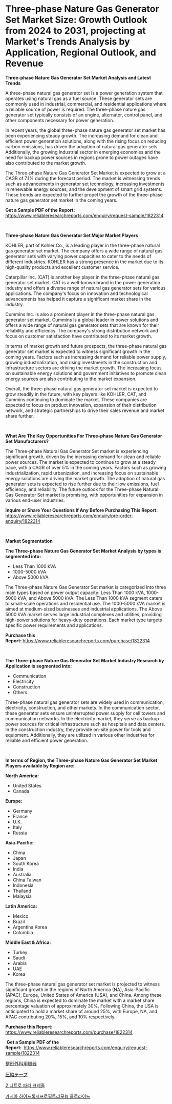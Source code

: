 <p><h1>Three-phase Nature Gas Generator Set Market Size: Growth Outlook from 2024 to 2031, projecting at Market's Trends Analysis by Application, Regional Outlook, and Revenue</h1></p><p><strong>Three-phase Nature Gas Generator Set Market Analysis and Latest Trends</strong></p>
<p><p>A three-phase natural gas generator set is a power generation system that operates using natural gas as a fuel source. These generator sets are commonly used in industrial, commercial, and residential applications where a reliable source of power is required. The three-phase nature gas generator set typically consists of an engine, alternator, control panel, and other components necessary for power generation.</p><p>In recent years, the global three-phase nature gas generator set market has been experiencing steady growth. The increasing demand for clean and efficient power generation solutions, along with the rising focus on reducing carbon emissions, has driven the adoption of natural gas generator sets. Additionally, the growing industrial sector in emerging economies and the need for backup power sources in regions prone to power outages have also contributed to the market growth.</p><p>The Three-phase Nature Gas Generator Set Market is expected to grow at a CAGR of 7.1% during the forecast period. The market is witnessing trends such as advancements in generator set technology, increasing investments in renewable energy sources, and the development of smart grid systems. These trends are expected to further propel the growth of the three-phase nature gas generator set market in the coming years.</p></p>
<p><strong>Get a Sample PDF of the Report:&nbsp;</strong> <a href="https://www.reliableresearchreports.com/enquiry/request-sample/1822314">https://www.reliableresearchreports.com/enquiry/request-sample/1822314</a></p>
<p>&nbsp;</p>
<p><strong>Three-phase Nature Gas Generator Set Major Market Players</strong></p>
<p><p>KOHLER, part of Kohler Co., is a leading player in the three-phase natural gas generator set market. The company offers a wide range of natural gas generator sets with varying power capacities to cater to the needs of different industries. KOHLER has a strong presence in the market due to its high-quality products and excellent customer service.</p><p>Caterpillar Inc. (CAT) is another key player in the three-phase natural gas generator set market. CAT is a well-known brand in the power generation industry and offers a diverse range of natural gas generator sets for various applications. The company's focus on innovation and technological advancements has helped it capture a significant market share in the industry.</p><p>Cummins Inc. is also a prominent player in the three-phase natural gas generator set market. Cummins is a global leader in power solutions and offers a wide range of natural gas generator sets that are known for their reliability and efficiency. The company's strong distribution network and focus on customer satisfaction have contributed to its market growth.</p><p>In terms of market growth and future prospects, the three-phase natural gas generator set market is expected to witness significant growth in the coming years. Factors such as increasing demand for reliable power supply, growing industrialization, and rising investments in the construction and infrastructure sectors are driving the market growth. The increasing focus on sustainable energy solutions and government initiatives to promote clean energy sources are also contributing to the market expansion.</p><p>Overall, the three-phase natural gas generator set market is expected to grow steadily in the future, with key players like KOHLER, CAT, and Cummins continuing to dominate the market. These companies are expected to focus on product innovation, expansion of their distribution network, and strategic partnerships to drive their sales revenue and market share further.</p></p>
<p>&nbsp;</p>
<p><strong>What Are The Key Opportunities For Three-phase Nature Gas Generator Set Manufacturers?</strong></p>
<p><p>The Three-phase Natural Gas Generator Set market is experiencing significant growth, driven by the increasing demand for clean and reliable power sources. The market is expected to continue to grow at a steady pace, with a CAGR of over 5% in the coming years. Factors such as growing industrialization, rapid urbanization, and increasing focus on sustainable energy solutions are driving the market growth. The adoption of natural gas generator sets is expected to rise further due to their low emissions, fuel efficiency, and reliability. The future outlook for the Three-phase Natural Gas Generator Set market is promising, with opportunities for expansion in various end-user industries.</p></p>
<p><strong>Inquire or Share Your Questions If Any Before Purchasing This Report:</strong> <a href="https://www.reliableresearchreports.com/enquiry/pre-order-enquiry/1822314">https://www.reliableresearchreports.com/enquiry/pre-order-enquiry/1822314</a></p>
<p>&nbsp;</p>
<p><strong>Market Segmentation</strong></p>
<p><strong>The Three-phase Nature Gas Generator Set Market Analysis by types is segmented into:</strong></p>
<p><ul><li>Less Than 1000 kVA</li><li>1000-5000 kVA</li><li>Above 5000 kVA</li></ul></p>
<p><p>The Three-phase Nature Gas Generator Set market is categorized into three main types based on power output capacity: Less Than 1000 kVA, 1000-5000 kVA, and Above 5000 kVA. The Less Than 1000 kVA segment caters to small-scale operations and residential use. The 1000-5000 kVA market is aimed at medium-sized businesses and industrial applications. The Above 5000 kVA market serves large industrial complexes and utilities, providing high-power solutions for heavy-duty operations. Each market type targets specific power requirements and applications.</p></p>
<p><strong>Purchase this Report:&nbsp;</strong><a href="https://www.reliableresearchreports.com/purchase/1822314">https://www.reliableresearchreports.com/purchase/1822314</a></p>
<p>&nbsp;</p>
<p><strong>The Three-phase Nature Gas Generator Set Market Industry Research by Application is segmented into:</strong></p>
<p><ul><li>Communication</li><li>Electricity</li><li>Construction</li><li>Others</li></ul></p>
<p><p>Three-phase natural gas generator sets are widely used in communication, electricity, construction, and other markets. In the communication sector, these generator sets ensure uninterrupted power supply for cell towers and communication networks. In the electricity market, they serve as backup power sources for critical infrastructure such as hospitals and data centers. In the construction industry, they provide on-site power for tools and equipment. Additionally, they are utilized in various other industries for reliable and efficient power generation.</p></p>
<p>&nbsp;</p>
<p><strong>In terms of Region, the Three-phase Nature Gas Generator Set Market Players available by Region are:</strong></p>
<p>
    <p> <strong> North America: </strong>
        <ul>
            <li>United States</li>
            <li>Canada</li>
        </ul>
        </p> 
    <p> <strong> Europe: </strong>
        <ul>
            <li>Germany</li>
            <li>France</li>
            <li>U.K.</li>
            <li>Italy</li>
            <li>Russia</li>
        </ul>
        </p> 
    <p> <strong> Asia-Pacific: </strong>
        <ul>
            <li>China</li>
            <li>Japan</li>
            <li>South Korea</li>
            <li>India</li>
            <li>Australia</li>
            <li>China Taiwan</li>
            <li>Indonesia</li>
            <li>Thailand</li>
            <li>Malaysia</li>
        </ul>
        </p> 
    <p> <strong> Latin America: </strong>
        <ul>
            <li>Mexico</li>
            <li>Brazil</li>
            <li>Argentina Korea</li>
            <li>Colombia</li>
        </ul>
        </p> 
    <p> <strong> Middle East & Africa: </strong>
        <ul>
            <li>Turkey</li>
            <li>Saudi</li>
            <li>Arabia</li>
            <li>UAE</li>
            <li>Korea</li>
        </ul>
    </p>
    </p>
<p><p>The three-phase natural gas generator set market is projected to witness significant growth in the regions of North America (NA), Asia-Pacific (APAC), Europe, United States of America (USA), and China. Among these regions, China is expected to dominate the market with a market share percentage valuation of approximately 30%. Following China, the USA is anticipated to hold a market share of around 25%, with Europe, NA, and APAC contributing 20%, 15%, and 10% respectively.</p></p>
<p><strong>Purchase this Report: </strong><a href="https://www.reliableresearchreports.com/purchase/1822314">https://www.reliableresearchreports.com/purchase/1822314</a></p>
<p>&nbsp;<strong>Get a Sample PDF of the Report:&nbsp;&nbsp;</strong><a href="https://www.reliableresearchreports.com/enquiry/request-sample/1822314">https://www.reliableresearchreports.com/enquiry/request-sample/1822314</a></p>
<p><strong></strong></p>
<p><p><a href="https://medium.com/@redsalmon1949/%E6%95%B4%E5%BD%A2%E5%A4%96%E7%A7%91%E6%89%8B%E8%A1%93%E6%A9%9F%E5%99%A8%E5%B8%82%E5%A0%B4-2031%E5%B9%B4%E3%81%BE%E3%81%A7%E3%81%AE%E3%83%88%E3%83%AC%E3%83%B3%E3%83%89-%E4%BA%88%E6%B8%AC-%E7%AB%B6%E4%BA%89%E5%88%86%E6%9E%90-8f934c6027ae">整形外科用機器</a></p><p><a href="https://medium.com/@jonathanailey6577467/%E5%9C%A7%E7%B8%AE%E3%83%86%E3%83%BC%E3%83%97%E5%B8%82%E5%A0%B4%E3%81%AE%E3%82%B7%E3%82%A7%E3%82%A2%E3%81%AE%E9%80%B2%E5%8C%96%E3%81%A8%E5%B8%82%E5%A0%B4%E6%88%90%E9%95%B7%E3%83%88%E3%83%AC%E3%83%B3%E3%83%89-2024%E5%B9%B4-2031%E5%B9%B4-bb5347f9f26f">圧縮テープ</a></p><p><a href="https://medium.com/@kenyonjohns/%EB%8B%A4%EC%9D%8C-%EB%AC%B8%EC%9E%A5%EC%9D%84-%ED%95%9C%EA%B5%AD%EC%96%B4%EB%A1%9C-%EB%B2%88%EC%97%AD%ED%95%98%EC%8B%AD%EC%8B%9C%EC%98%A4-2-nitro-para-cresol-%EC%8B%9C%EC%9E%A5-%ED%86%B5%EC%B0%B0-%EC%8B%9C%EC%9E%A5-%EB%8F%99%ED%96%A5-%EC%84%B1%EC%9E%A5-2024%EB%85%84%EB%B6%80%ED%84%B0-2031%EB%85%84%EA%B9%8C%EC%A7%80-%EC%98%88%EC%B8%A1-79bc047d1d62">2 니트로 파라 크레졸</a></p><p><a href="https://medium.com/@codinchelcea2022/2024%EB%85%84%EB%B6%80%ED%84%B0-2031%EB%85%84%EA%B9%8C%EC%A7%80%EC%9D%98-%EC%B9%B4%EC%8B%9C%EC%95%84-%ED%95%98%EC%9D%B4%EB%93%9C%EB%A1%9D%EC%8B%9C%ED%94%84%EB%A1%9C%ED%95%84%ED%8A%B8%EB%A6%AC%EB%AA%A8%EB%8A%84-%EC%97%BC%EC%8B%9C%EC%9E%A5-%EB%B6%84%EC%84%9D-%EB%B0%8F-%ED%81%AC%EA%B8%B0-%EC%98%88%EC%B8%A1-1e1217002472">카시아 하이드록시프로필트리모늄 클로라이드</a></p></p>